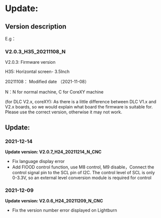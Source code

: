 # Update:
## Version description

E.g：

### V2.0.3_H35_20211108_N

V2.0.3: Firmware version

H35: Horizontal screen- 3.5Inch

20211108： Modified date （2021-11-08）

N：N for normal machine, C for CoreXY machine

(for DLC V2.x, coreXY): As there is a little difference between DLC V1.x and V2.x boards, so we would explain what board the firmware is suitable for. Please use the correct version, otherwise it may not work.



## Update:

### 2021-12-14

**Update version: V2.0.7_H24_20211214_N_CNC**

- Fix language display error
- Add FlOOD control function, use M8 control, M9 disable，Connect the control signal pin to the SCL pin of I2C. The control level of SCL is only 0-3.3V, so an external level conversion module is required for control

### 2021-12-09

**Update version: V2.0.6_H24_20211209_N_CNC**

- Fix the version number error displayed on Lightburn

